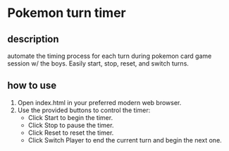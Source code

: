 # Pokemon turn timer

## description
automate the timing process for each turn during pokemon card game session w/ the boys. Easily start, stop, reset, and switch turns.

## how to use
1. Open index.html in your preferred modern web browser.
2. Use the provided buttons to control the timer:
	- Click Start to begin the timer.
	- Click Stop to pause the timer.
 	- Click Reset to reset the timer.
	- Click Switch Player to end the current turn and begin the next one.
